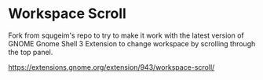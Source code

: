 Workspace Scroll
===
Fork from squgeim's repo to try to make it work with the latest version of GNOME
Gnome Shell 3 Extension to change workspace by scrolling through the top panel.

https://extensions.gnome.org/extension/943/workspace-scroll/
